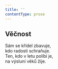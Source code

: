 ```yaml
---
title: ''
contentType: prose
---
```


## Věčnost

Sám se křídel zbavuje,  
kdo radosti schraňuje.  
Ten, kdo v letu políbí je,  
na výsluní věků žije.
